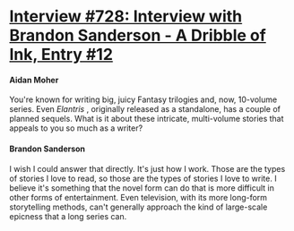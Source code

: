 # [Interview #728: Interview with Brandon Sanderson - A Dribble of Ink, Entry #12](https://www.theoryland.com/intvmain.php?i=728#12)

#### Aidan Moher

You're known for writing big, juicy Fantasy trilogies and, now, 10-volume series. Even
*Elantris*
, originally released as a standalone, has a couple of planned sequels. What is it about these intricate, multi-volume stories that appeals to you so much as a writer?

#### Brandon Sanderson

I wish I could answer that directly. It's just how I work. Those are the types of stories I love to read, so those are the types of stories I love to write. I believe it's something that the novel form can do that is more difficult in other forms of entertainment. Even television, with its more long-form storytelling methods, can't generally approach the kind of large-scale epicness that a long series can.

